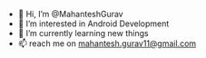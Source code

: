 - 👋 Hi, I’m @MahanteshGurav
- 👀 I’m interested in Android Development
- 🌱 I’m currently learning new things
- 📫 reach me on mahantesh.gurav11@gmail.com

<!---
MahanteshGurav/MahanteshGurav is a ✨ special ✨ repository because its `README.md` (this file) appears on your GitHub profile.
You can click the Preview link to take a look at your changes.
--->
